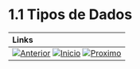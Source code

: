 # 1.1 Tipos de Dados

|**Links** |   
|:--- |
|[![Anterior](https://img.shields.io/badge/Anterior-D70A53?style=for-the-badge)](1.0.md) [![Inicio](https://img.shields.io/badge/Inicio-000000?style=for-the-badge)](../README.md) [![Proximo](https://img.shields.io/badge/Proximo-0078D6?style=for-the-badge)](1.2.md)|
